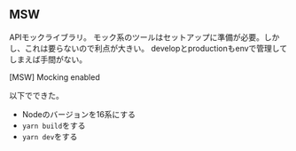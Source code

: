 ## MSW
APIモックライブラリ。
モック系のツールはセットアップに準備が必要。しかし、これは要らないので利点が大きい。
developとproductionもenvで管理してしまえば手間がない。

[MSW] Mocking enabled

以下でできた。
- Nodeのバージョンを16系にする
- `yarn build`をする
- `yarn dev`をする